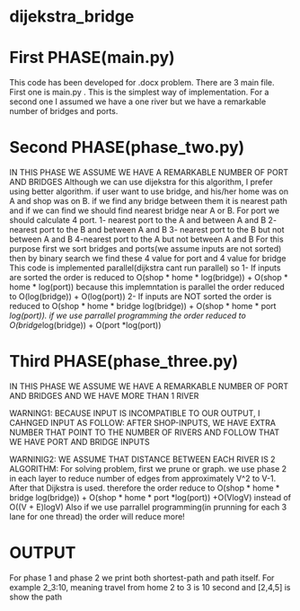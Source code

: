 # dijekstra_bridge
# First PHASE(main.py)
This code has been developed for .docx problem. There are 3 main file. First one is main.py . This is the simplest way of implementation. For a second one I assumed we have a one river but we have a remarkable number of bridges and ports. 
# Second PHASE(phase_two.py)
IN THIS PHASE WE ASSUME WE HAVE A REMARKABLE NUMBER OF PORT AND BRIDGES
Although we can use dijekstra for this algorithm, I prefer using better algorithm. if user want to use bridge, 
and his/her home was on A and shop was on B. if we find any bridge between them it is nearest path and if we can find we should find nearest bridge
near A or B. For port we should calculate 4 port. 
1- nearest port to the A and between A and B
2- nearest port to the B and between A and B
3- nearest port to the B but not between A and B
4-nearest port to the A but not between A and B
For this purpose first we sort bridges and ports(we assume inputs are not sorted) then by binary search we find these 4 value for port and 4 value for bridge
This code is  implemented parallel(dijkstra cant run parallel) so
1- If inputs are sorted the order is reduced to O(shop * home * log(bridge)) + O(shop * home * log(port)) because 
this implemntation is parallel the order reduced to O(log(bridge)) + O(log(port))
2- If inputs are NOT sorted the order is reduced to O(shop * home * bridge log(bridge)) + O(shop * home * port *log(port)).
if we use parrallel programming the order reduced to O(bridge*log(bridge)) + O(port *log(port)) 

# Third PHASE(phase_three.py)
IN THIS PHASE WE ASSUME WE HAVE A REMARKABLE NUMBER OF PORT AND BRIDGES AND WE HAVE MORE THAN 1 RIVER

WARNING1: BECAUSE INPUT IS INCOMPATIBLE TO OUR OUTPUT, I CAHNGED INPUT AS FOLLOW:
AFTER SHOP-INPUTS, WE HAVE EXTRA NUMBER THAT POINT TO THE NUMBER OF RIVERS AND FOLLOW THAT WE HAVE PORT AND BRIDGE INPUTS

WARNINIG2: WE ASSUME THAT DISTANCE BETWEEN EACH RIVER IS 2
ALGORITHM:
For solving problem, first we prune or graph. 
we use phase 2 in each layer to reduce number of edges from approximately V^2 to V-1.
After that Dijkstra is used. therefore the order reduce to O(shop * home * bridge log(bridge)) + O(shop * home * port *log(port)) +O(VlogV) instead of O((V + E)logV)
Also if we use parrallel programming(in prunning for each 3 lane for one thread) the order will reduce more!

# OUTPUT
For phase 1 and phase 2 we print both shortest-path and path itself. For example 2_3:10, meaning travel from home 2 to 3 is 10 second and [2,4,5] is show the path
